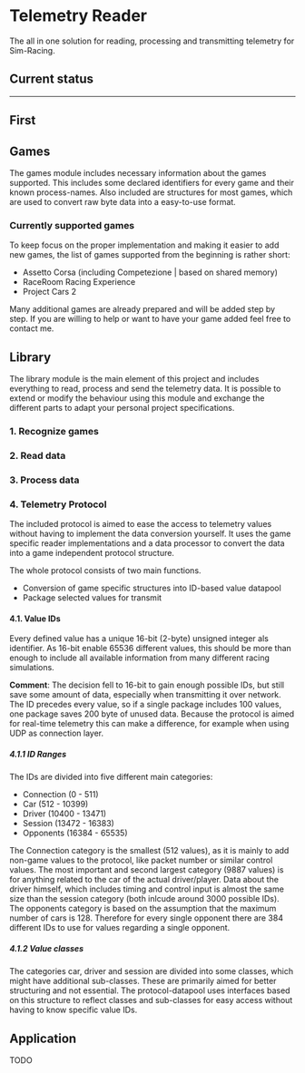 # Telemetry Reader
The all in one solution for reading, processing and transmitting telemetry for Sim-Racing.

## Current status
---
First 
---

## Games
The games module includes necessary information about the games supported.
This includes some declared identifiers for every game and their known process-names.
Also included are structures for most games, which are used to convert raw byte data into
a easy-to-use format.

### Currently supported games
To keep focus on the proper implementation and making it easier to add new games,
the list of games supported from the beginning is rather short:

- Assetto Corsa (including Competezione | based on shared memory) 
- RaceRoom Racing Experience
- Project Cars 2

Many additional games are already prepared and will be added step by step.
If you are willing to help or want to have your game added feel free to contact me.

## Library
The library module is the main element of this project and includes everything to read,
process and send the telemetry data. It is possible to extend or modify the behaviour using this
module and exchange the different parts to adapt your personal project specifications.

### 1. Recognize games

### 2. Read data

### 3. Process data

### 4. Telemetry Protocol
The included protocol is aimed to ease the access to telemetry values without having
to implement the data conversion yourself. It uses the game specific reader implementations
and a data processor to convert the data into a game independent protocol structure.

The whole protocol consists of two main functions.
* Conversion of game specific structures into ID-based value datapool
* Package selected values for transmit

#### 4.1. Value IDs
Every defined value has a unique 16-bit (2-byte) unsigned integer als identifier.
As 16-bit enable 65536 different values, this should be more than enough to include 
all available information from many different racing simulations. 

__Comment__: The decision fell to 16-bit to gain enough possible IDs, but still save some amount
of data, especially when transmitting it over network. The ID precedes every value, so if a single 
package includes 100 values, one package saves 200 byte of unused data. Because the protocol is aimed
for real-time telemetry this can make a difference, for example when using UDP as connection layer.

##### 4.1.1 ID Ranges
The IDs are divided into five different main categories:

- Connection (0 - 511)
- Car (512 - 10399)
- Driver (10400 - 13471)
- Session (13472 - 16383)
- Opponents (16384 - 65535)

The Connection category is the smallest (512 values), as it is mainly to add non-game values to the protocol, 
like packet number or similar control values.
The most important and second largest category (9887 values) is for anything 
related to the car of the actual driver/player.
Data about the driver himself, which includes timing and control input is almost the same size
than the session category (both inlcude around 3000 possible IDs).
The opponents category is based on the assumption that the maximum number of cars is 128.
Therefore for every single opponent there are 384 different IDs to use for values regarding a single opponent.

##### 4.1.2 Value classes
The categories car, driver and session are divided into some classes, which
might have additional sub-classes.
These are primarily aimed for better structuring and not essential.
The protocol-datapool uses interfaces based on this structure to reflect classes
and sub-classes for easy access without having to know specific value IDs.

## Application
TODO
